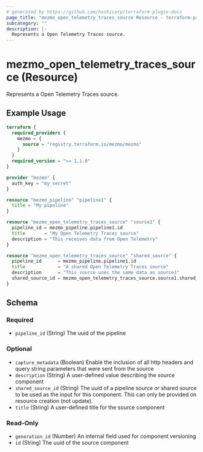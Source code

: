 ```yaml
---
# generated by https://github.com/hashicorp/terraform-plugin-docs
page_title: "mezmo_open_telemetry_traces_source Resource - terraform-provider-mezmo"
subcategory: ""
description: |-
  Represents a Open Telemetry Traces source.
---
```


# mezmo_open_telemetry_traces_source (Resource)

Represents a Open Telemetry Traces source.

## Example Usage

```terraform
terraform {
  required_providers {
    mezmo = {
      source = "registry.terraform.io/mezmo/mezmo"
    }
  }
  required_version = ">= 1.1.0"
}

provider "mezmo" {
  auth_key = "my secret"
}

resource "mezmo_pipeline" "pipeline1" {
  title = "My pipeline"
}

resource "mezmo_open_telemetry_traces_source" "source1" {
  pipeline_id = mezmo_pipeline.pipeline1.id
  title       = "My Open Telemetry Traces source"
  description = "This receives data from Open Telemetry"
}

resource "mezmo_open_telemetry_traces_source" "shared_source" {
  pipeline_id      = mezmo_pipeline.pipeline1.id
  title            = "A shared Open Telemetry Traces source"
  description      = "This source uses the same data as source1"
  shared_source_id = mezmo_open_telemetry_traces_source.source1.shared_source_id
}
```

<!-- schema generated by tfplugindocs -->
## Schema

### Required

- `pipeline_id` (String) The uuid of the pipeline

### Optional

- `capture_metadata` (Boolean) Enable the inclusion of all http headers and query string parameters that were sent from the source
- `description` (String) A user-defined value describing the source component
- `shared_source_id` (String) The uuid of a pipeline source or shared source to be used as the input for this component. This can only be provided on resource creation (not update).
- `title` (String) A user-defined title for the source component

### Read-Only

- `generation_id` (Number) An internal field used for component versioning
- `id` (String) The uuid of the source component
